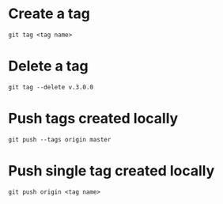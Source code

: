 
# Create a tag

```
git tag <tag name>
```

# Delete a tag

```
git tag --delete v.3.0.0
```

# Push tags created locally
```
git push --tags origin master
```

# Push single tag created locally

```
git push origin <tag name>
```
